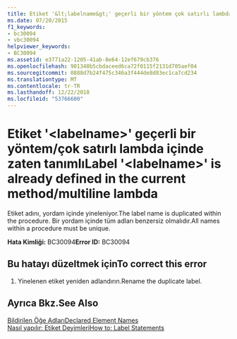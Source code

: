 ```yaml
---
title: Etiket '&lt;labelname&gt;' geçerli bir yöntem çok satırlı lambda içinde zaten tanımlı
ms.date: 07/20/2015
f1_keywords:
- bc30094
- vbc30094
helpviewer_keywords:
- BC30094
ms.assetid: e3771a22-1205-41ab-8e64-12ef679cb376
ms.openlocfilehash: 901340b5cbdaceed6ca72f0115f2131d705aef04
ms.sourcegitcommit: 0888d7b24f475c346a3f444de8d83ec1ca7cd234
ms.translationtype: MT
ms.contentlocale: tr-TR
ms.lasthandoff: 12/22/2018
ms.locfileid: "53766600"
---
```

# <a name="label-ltlabelnamegt-is-already-defined-in-the-current-methodmultiline-lambda"></a><span data-ttu-id="7d05b-102">Etiket '&lt;labelname&gt;' geçerli bir yöntem/çok satırlı lambda içinde zaten tanımlı</span><span class="sxs-lookup"><span data-stu-id="7d05b-102">Label '&lt;labelname&gt;' is already defined in the current method/multiline lambda</span></span>
<span data-ttu-id="7d05b-103">Etiket adını, yordam içinde yineleniyor.</span><span class="sxs-lookup"><span data-stu-id="7d05b-103">The label name is duplicated within the procedure.</span></span> <span data-ttu-id="7d05b-104">Bir yordam içinde tüm adları benzersiz olmalıdır.</span><span class="sxs-lookup"><span data-stu-id="7d05b-104">All names within a procedure must be unique.</span></span>  
  
 <span data-ttu-id="7d05b-105">**Hata Kimliği:** BC30094</span><span class="sxs-lookup"><span data-stu-id="7d05b-105">**Error ID:** BC30094</span></span>  
  
## <a name="to-correct-this-error"></a><span data-ttu-id="7d05b-106">Bu hatayı düzeltmek için</span><span class="sxs-lookup"><span data-stu-id="7d05b-106">To correct this error</span></span>  
  
1.  <span data-ttu-id="7d05b-107">Yinelenen etiket yeniden adlandırın.</span><span class="sxs-lookup"><span data-stu-id="7d05b-107">Rename the duplicate label.</span></span>  
  
## <a name="see-also"></a><span data-ttu-id="7d05b-108">Ayrıca Bkz.</span><span class="sxs-lookup"><span data-stu-id="7d05b-108">See Also</span></span>  
 [<span data-ttu-id="7d05b-109">Bildirilen Öğe Adları</span><span class="sxs-lookup"><span data-stu-id="7d05b-109">Declared Element Names</span></span>](../../visual-basic/programming-guide/language-features/declared-elements/declared-element-names.md)  
 [<span data-ttu-id="7d05b-110">Nasıl yapılır: Etiket Deyimleri</span><span class="sxs-lookup"><span data-stu-id="7d05b-110">How to: Label Statements</span></span>](../../visual-basic/programming-guide/program-structure/how-to-label-statements.md)
